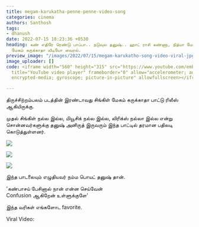 ```yaml
---
title: megam-karukatha-penne-penne-video-song
categories: cinema
authors: Santhosh
tags:
- dhanush
date: 2022-07-15 18:23:36 +0530
heading: கண் எதிரே ரெண்டு பாப்பா.. நடுவுல தனுஷ்.. ஹாட் ராசி கண்ணா, நித்யா மேனன்..
  மேகம் கருக்காதா வீடியோ வைரல்.
preview_image: "/images/2022/07/15/megam-karukatho-song-video-viral-jpg.jpeg"
image_uploader: []
code: <iframe width="560" height="315" src="https://www.youtube.com/embed/zYc83YbeU-U"
  title="YouTube video player" frameborder="0" allow="accelerometer; autoplay; clipboard-write;
  encrypted-media; gyroscope; picture-in-picture" allowfullscreen></iframe>

---
```

திருச்சிற்றம்பலம் படத்தின் இரண்டாவது சிங்கிள் மேகம் கருக்காதா பாட்டு ரிலீஸ் ஆகியிருக்கு.

முதல் சிங்கிள் நல்ல இல்ல, மியூசிக் நல்ல இல்ல, லிரிக்ஸ் நல்லா இல்ல என்று சொன்னவர்களுக்கு தனுஷ் அனிருத் இருவரும் இந்த பாட்டில் தரமான பதிலடி கொடுத்துள்ளனர்.

![](/images/2022/07/15/dhanush-second-single-2-jpg.jpeg)

![](/images/2022/07/15/dhanush-second-single-1-jpg.jpeg)

![](/images/2022/07/15/dhanush-second-single-3-jpg.jpeg)

இந்த பாடலையும் எழுதியவர் நம்ம பொயட் தனுஷ் தான்.

'கண்பாசய் பேசினால் நான் என்ன செய்வேன்   
Confusion ஆகிறேன் உள்ளுக்குளே'

இந்த வரிகள் எங்களோட favorite.

Viral Video:
